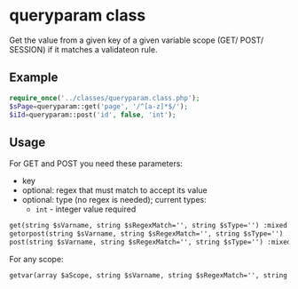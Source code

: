 # queryparam class

Get the value from a given key of a given variable scope (GET/ POST/ SESSION) if it matches a validateon rule.


## Example

```php
require_once('../classes/queryparam.class.php');
$sPage=queryparam::get('page', '/^[a-z]*$/');
$iId=queryparam::post('id', false, 'int');
```

## Usage

For GET and POST you need these parameters:

* key
* optional: regex that must match to accept its value
* optional: type (no regex is needed); current types:
  * `int` - integer value required

```txt
get(string $sVarname, string $sRegexMatch='', string $sType='') :mixed
getorpost(string $sVarname, string $sRegexMatch='', string $sType='') :mixed
post(string $sVarname, string $sRegexMatch='', string $sType='') :mixed
```

For any scope:

```txt
getvar(array $aScope, string $sVarname, string $sRegexMatch='', string $sType='') :mixed
```
